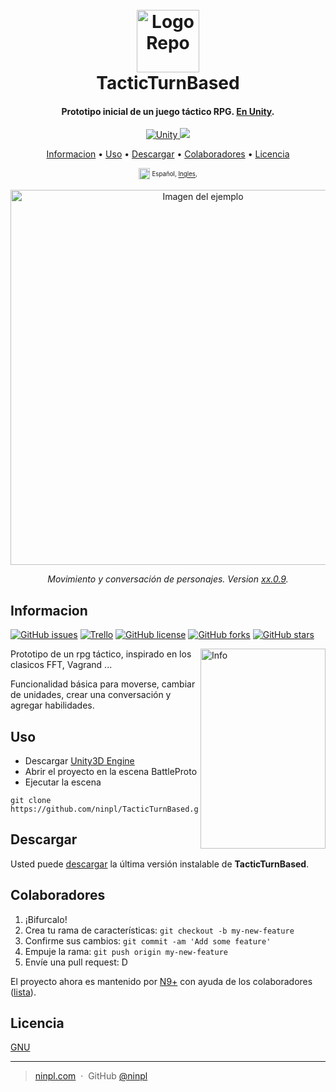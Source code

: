 <h1 align="center">
  <br>
    <a href="https://github.com/moonantonio/TacticTurnBased"><img src="https://github.com/moonantonio/TacticTurnBased/blob/master/res/logo.png?raw=true" alt="LogoRepo" width="100"></a>
  <br>
  TacticTurnBased
  <br>
</h1>

<h4 align="center">Prototipo inicial de un juego táctico RPG. <a href="https://unity.com/" target="_blank">En Unity</a>.</h4>

<p align="center">
  <a href="https://unity.com/">
    <img src="https://img.shields.io/badge/Unity-2019.4.8f1-brightgreen"
         alt="Unity">
  </a>
  <a href="https://docs.unity3d.com/2019.1/Documentation/Manual/dotnetProfileSupport.html">
    <img src="https://img.shields.io/badge/.NET-4.x-blue">
  </a>
</p>

<p align="center">
  <a href="#informacion">Informacion</a> •
  <a href="#uso">Uso</a> •
  <a href="#descargar">Descargar</a> •
  <a href="#colaboradores">Colaboradores</a> •
  <a href="#licencia">Licencia</a>
</p>
<p align="center">
<sup> <!-- Languages -->
      <img src="https://github.com/ninpl/TacticTurnBased/blob/master/res/languageicon-36.png?raw=true" width="18" height="18">
      <sup>
            Español,
            <a href="https://github.com/ninpl/TacticTurnBased/blob/master/README.en.md">Ingles</a>,
      </sup>
</sup>
</p>

<p align="center"><img src="https://github.com/ninpl/TacticTurnBased/blob/master/res/fondo.gif?raw=true" width=600 alt="Imagen del ejemplo"></p>

<p align="center"><em>Movimiento y conversación de personajes. Version <a href="https://semver.org/">xx.0.9</a>.</em></p>

## Informacion

[![GitHub issues](https://img.shields.io/github/issues/MoonAntonio/Proto-Tactic.svg)](https://github.com/MoonAntonio/Proto-Tactic/issues)
[![Trello](https://img.shields.io/badge/Trello-OFF-red.svg)](https://github.com/MoonAntonio/Proto-Tactic)
[![GitHub license](https://img.shields.io/badge/license-AGPL-blue.svg)](https://raw.githubusercontent.com/MoonAntonio/Proto-Tactic/master/LICENSE)
[![GitHub forks](https://img.shields.io/github/forks/MoonAntonio/Proto-Tactic.svg)](https://github.com/MoonAntonio/Proto-Tactic/network)
[![GitHub stars](https://img.shields.io/github/stars/MoonAntonio/Proto-Tactic.svg)](https://github.com/MoonAntonio/Proto-Tactic/stargazers)

<img src="https://github.com/ninpl/TacticTurnBased/blob/master/res/info.png?raw=true" align="right"
     alt="Info" width="200" height="320">
     
Prototipo de un rpg táctico, inspirado en los clasicos FFT, Vagrand ...

Funcionalidad básica para moverse, cambiar de unidades, crear una conversación y agregar habilidades.

## Uso

* Descargar [Unity3D Engine][99]
* Abrir el proyecto en la escena BattleProto
* Ejecutar la escena

```
git clone https://github.com/ninpl/TacticTurnBased.git
```
  
## Descargar

Usted puede [descargar](https://github.com/ninpl/TacticTurnBased/releases/tag/1.0.0) la última versión instalable de **TacticTurnBased**.
  
## Colaboradores

1. ¡Bifurcalo!
2. Crea tu rama de características: `git checkout -b my-new-feature`
3. Confirme sus cambios: `git commit -am 'Add some feature'`
4. Empuje la rama: `git push origin my-new-feature`
5. Envíe una pull request: D

El proyecto ahora es mantenido por [N9+](https://github.com/ninpl) con ayuda de los colaboradores ([lista](https://github.com/ninpl/TacticTurnBased/graphs/contributors)).


## Licencia
[GNU](https://github.com/moonantonio/TacticTurnBased/blob/master/LICENSE)

---

> [ninpl.com](https://ninpl.com/) &nbsp;&middot;&nbsp;
> GitHub [@ninpl](https://github.com/ninpl)

[99]: https://unity3d.com
